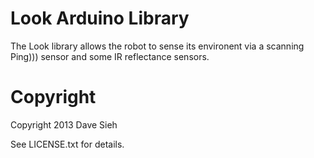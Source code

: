 Look Arduino Library
====================

The Look library allows the robot to sense its environent via a scanning
Ping))) sensor and some IR reflectance sensors.

Copyright
=========
Copyright 2013 Dave Sieh

See LICENSE.txt for details.